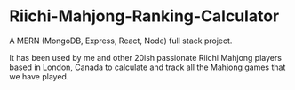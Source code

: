 # Riichi-Mahjong-Ranking-Calculator

A MERN (MongoDB, Express, React, Node) full stack project.

It has been used by me and other 20ish passionate Riichi Mahjong players based in London, Canada to calculate and track all the Mahjong games that we have played.